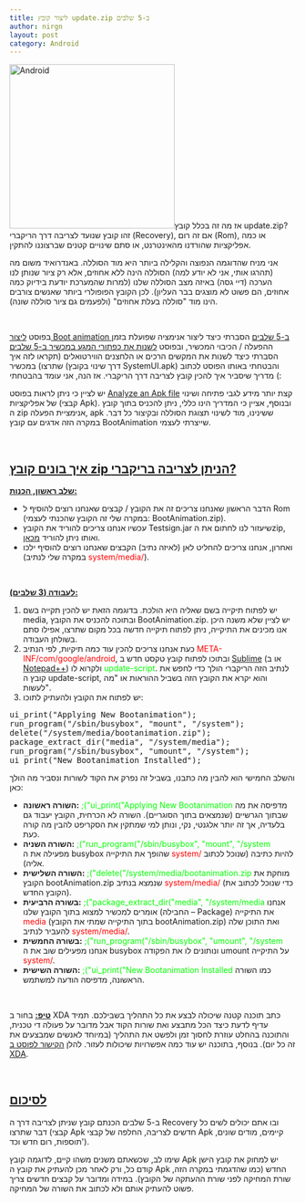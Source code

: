 ```yaml
---
title: ליצור קובץ update.zip ב-5 שלבים
author: nirgn
layout: post
category: Android
---
```

[<img class="alignleft wp-image-954" src="http://www.lifelongstudent.net/wp-content/uploads/2012/12/android_found.png" alt="Android" width="290" height="288" srcset="http://www.lifelongstudent.net/wp-content/uploads/2012/12/android_found.png 473w, http://www.lifelongstudent.net/wp-content/uploads/2012/12/android_found-150x150.png 150w, http://www.lifelongstudent.net/wp-content/uploads/2012/12/android_found-300x298.png 300w, http://www.lifelongstudent.net/wp-content/uploads/2012/12/android_found-144x144.png 144w" sizes="(max-width: 290px) 100vw, 290px" />](http://www.lifelongstudent.net/wp-content/uploads/2012/12/android_found.png)אז מה זה בכלל קובץ update.zip? זהו קובץ שנועד לצריבה דרך הריקברי (Recovery), אם זה רום (Rom), או כמה אפליקציות שהורדנו מהאינטרנט, או סתם שינויים קטנים שברצוננו להתקין.

אני מניח שהדוגמה הנפוצה והקלילה ביותר היא מוד הסוללה. באנדרואיד משום מה (תהרגו אותי, אני לא יודע למה) הסוללה הינה ללא אחוזים, אלא רק ציור שנותן לנו הערכה (דיי גסה) באיזה מצב הסוללה שלנו (למרות שהמערכת יודעת בידיוק כמה אחוזים, הם פשוט לא מוצגים בבר העליון). לכן הקובץ הפופולרי ביותר שאנשים צורבים הינו מוד "סוללה בעלת אחוזים" (ולפעמים גם ציור סוללה שונה).

<!--more-->

&nbsp;

בפוסט <a title="ליצור Boot animation ב-5 שלבים" href="http://www.lifelongstudent.net/2012/04/%d7%9c%d7%99%d7%a6%d7%95%d7%a8-boot-animation-%d7%91-5-%d7%a9%d7%9c%d7%91%d7%99%d7%9d/" target="_blank">ליצור Boot animation ב-5 שלבים</a> הסברתי כיצד ליצור אנימציה שפועלת בזמן ההפעלה / הכיבוי המכשיר, ובפוסט <a title="לשנות את כפתורי המגע במכשיר ב-5 שלבים" href="http://www.lifelongstudent.net/2012/11/%d7%9c%d7%a9%d7%a0%d7%95%d7%aa-%d7%90%d7%aa-%d7%9b%d7%a4%d7%aa%d7%95%d7%a8%d7%99-%d7%94%d7%9e%d7%92%d7%a2-%d7%91%d7%9e%d7%9b%d7%a9%d7%99%d7%a8-%d7%915-%d7%a9%d7%9c%d7%91%d7%99%d7%9d/" target="_blank">לשנות את כפתורי המגע במכשיר ב-5 שלבים</a> הסברתי כיצד לשנות את המקשים הרכים או הלחצנים הווירטואלים (תקראו לזה איך שתרצו) במכשיר (דרך שינוי בקובץ SystemUI.apk) והבטחתי באותו הפוסט לכתוב מדריך שיסביר איך להכין קובץ לצריבה דרך הריקברי. אז הנה, אני עומד בהבטחתי (:

יש לציין כי ניתן לראות בפוסט <a title="Analyze an Apk file" href="http://www.lifelongstudent.net/2012/06/848/" target="_blank">Analyze an Apk file</a> קצת יותר מידע לגבי פתיחה ושינוי של אפליקציות (קבצי Apk). ובנוסף, אציין כי המדריך הינו כללי, ניתן להכניס בתוך קובץ ה zip אנימציית הפעלה, apk ששינינו, מוד לשינוי תצוגת הסוללה ובקיצור כל דבר. במקרה הזה אדגים עם קובץ BootAnimation שייצרתי לעצמי.

&nbsp;

## <span style="text-decoration: underline;"><strong>איך בונים קובץ zip הניתן לצריבה בריקברי?</strong></span>

**<span style="text-decoration: underline;">שלב ראשון, הכנות:</span>**

  * הדבר הראשון שאנחנו צריכים זה את הקובץ / קבצים שאנחנו רוצים להוסיף ל Rom (במקרה שלי זה הקובץ שהכנתי לעצמי: BootAnimation.zip).
  * עכשיו אנחנו צריכים להוריד את הקובץ Testsign.jar שיעזור לנו לחתום את הzip, ואותו ניתן להוריד <a href="https://code.google.com/p/zen-droid/downloads/detail?name=testsign.jar&can=2&q=label%3AType-Executable" target="_blank">מכאן</a>.
  * ואחרון, אנחנו צריכים להחליט לאן (לאיזה נתיב) הקבצים שאנחנו רוצים להוסיף ילכו (במקרה שלי לנתיב <span style="color: #ff0000;">system/media/</span>).

&nbsp;

**<span style="text-decoration: underline;">לעבודה (3 שלבים):</span>**

  1. יש לפתוח תיקייה בשם שאליה היא הולכת. בדוגמה הזאת יש להכין תקייה בשם media, ובתוכה להכניס את הקובץ BootAnimation.zip. יש לציין שלא משנה היכן אנו מכינים את התיקייה, ניתן לפתוח תיקייה חדשה בכל מקום שתרצו, אפילו סתם בשולחן העבודה.
  2. כעת אנחנו צריכים להכין עוד כמה תיקיות, לפי הנתיב <span style="color: #ff0000;">META-INF/com/google/android</span>, ובתוכו לפתוח קובץ טקסט חדש ב <a href="http://www.sublimetext.com/2" target="_blank">Sublime</a> (או ב <a href="http://notepad-plus-plus.org/" target="_blank">Notepad++</a>) ולקרוא לו <span style="color: #00ff00;">update-script</span>. לנתיב הזה הריקברי הולך כדי לחפש את קובץ ה update-script, והוא יקרא את הקובץ הזה בשביל ההוראות או "מה לעשות".
  3. יש לפתוח את הקובץ ולהעתיק לתוכו: 

<pre class="lang:default decode:true">ui_print("Applying New Bootanimation");
run_program("/sbin/busybox", "mount", "/system");
delete("/system/media/bootanimation.zip");
package_extract_dir("media", "/system/media");
run_program("/sbin/busybox", "umount", "/system");
ui_print("New Bootanimation Installed");  </pre>

והשלב החמישי הוא להבין מה כתבנו, בשביל זה נפרק את הקוד לשורות ונסביר מה הולך כאן:

  * **השורה ראשונה:** <span style="color: #00ff00;">;("ui_print("Applying New Bootanimation</span> מדפיסה את מה שבתוך הגרשיים (שנמצאים בתוך הסוגריים). השורה לא הכרחית, הקובץ יעבוד גם בלעדיה, אך זה יותר אלגנטי, נקי, ונותן למי שמתקין את הסקריפט להבין מה קורה כעת.
  * **השורה השניה:** <span style="color: #00ff00;">;("run_program("/sbin/busybox", "mount", "/system</span> מפעילה את ה busybox שהופך את התיקייה <span style="color: #ff0000;">system/</span> להיות כתיבה (שנוכל לכתוב אליה).
  * **השורה השלישית:** <span style="color: #00ff00;">;("delete("/system/media/bootanimation.zip</span> מוחקת את הקובץ bootAnimation.zip שנמצא בנתיב <span style="color: #ff0000;">system/media/</span> (כדי שנוכל לכתוב את הקובץ החדש).
  * **בשורה הרביעית:** <span style="color: #00ff00;">;("package_extract_dir("media", "/system/media</span> אנחנו אומרים למכשיר למצוא בתוך הקובץ שלנו (החבילה &#8211; Package) את התיקייה <span style="color: #ff0000;">media</span> (בתוך התיקייה שמתי את הקובץ bootAnimation.zip) ואת התוכן שלה להעביר לנתיב <span style="color: #ff0000;">system/media/</span>.
  * **בשורה החמשית:** <span style="color: #00ff00;">;("run_program("/sbin/busybox", "umount", "/system</span> אנחנו מפעילים שוב את ה busybox ונותונים לו את הפקודה umount על התיקייה <span style="color: #ff0000;">system/</span>.
  * **השורה השישית:** <span style="color: #00ff00;">;("ui_print("New Bootanimation Installed</span> כמו השורה הראשונה, מדפיסה הודעה למשתמש.

&nbsp;

**<span style="text-decoration: underline;">טיפ:</span>** בחור ב XDA כתב תוכנה קטנה שיכולה לבצע את כל התהליך בשבילכם. תמיד עדיף לדעת כיצד הכל מתבצע ואת שורות הקוד אבל מדובר על פעולה די טכנית, והתוכנה בהחלט עוזרת לחסוך זמן ולפשט את התהליך (במיוחד לאנשים שמבצעים את זה כל יום). בנוסף, בתוכנה יש עוד כמה אפשרויות שיכולות לעזור. להלן <a href="http://forum.xda-developers.com/showthread.php?t=1248486" target="_blank">הקישור לפוסט ב XDA</a>.

&nbsp;

## **<span style="text-decoration: underline;">לסיכום</span>**

ב-5 שלבים הכנתם קובץ שניתן לצריבה דרך ה Recovery ובו אתם יכולים לשים כל דבר שתרצו (קבצי Apk חדשים לצריבה, החלפה של קבצי Apk קיימים, מודים שונים, תוספות, רום חדש וכד').

שימו לב, שכשאתם משנים משהו קיים, לדוגמה קובץ Apk יש למחוק את קובץ הישן קודם כל, ורק לאחר מכן להעתיק את קובץ ה Apk החדש (כמו שהדגמתי במקרה הזה, שורת המחיקה לפני שורת ההעתקה של הקובץ). במידה ומדובר על קבצים חדשים צריך פשוט להעתיק אותם ולא לכתוב את השורה של המחיקה.
